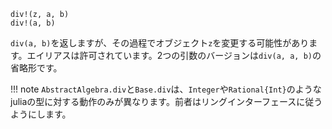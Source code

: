 ```
div!(z, a, b)
div!(a, b)
```

`div(a, b)`を返しますが、その過程でオブジェクト`z`を変更する可能性があります。エイリアスは許可されています。2つの引数のバージョンは`div(a, a, b)`の省略形です。

!!! note
    `AbstractAlgebra.div`と`Base.div`は、`Integer`や`Rational{Int}`のようなjuliaの型に対する動作のみが異なります。前者はリングインターフェースに従うようにします。

